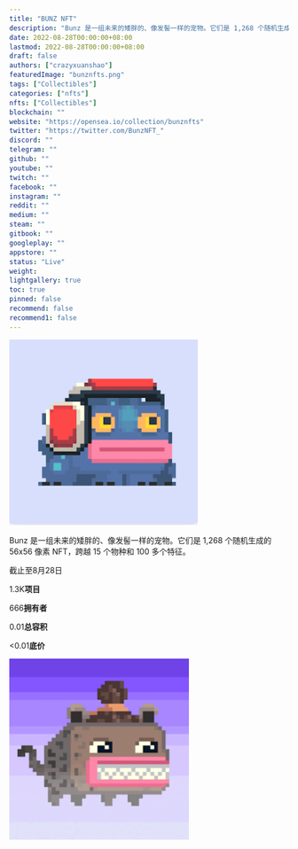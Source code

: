 ```yaml
---
title: "BUNZ NFT"
description: "Bunz 是一组未来的矮胖的、像发髻一样的宠物。它们是 1,268 个随机生成的 56x56 像素 NFT，跨越 15 个物种和 100 多个特征"
date: 2022-08-28T00:00:00+08:00
lastmod: 2022-08-28T00:00:00+08:00
draft: false
authors: ["crazyxuanshao"]
featuredImage: "bunznfts.png"
tags: ["Collectibles"]
categories: ["nfts"]
nfts: ["Collectibles"]
blockchain: ""
website: "https://opensea.io/collection/bunznfts"
twitter: "https://twitter.com/BunzNFT_"
discord: ""
telegram: ""
github: ""
youtube: ""
twitch: ""
facebook: ""
instagram: ""
reddit: ""
medium: ""
steam: ""
gitbook: ""
googleplay: ""
appstore: ""
status: "Live"
weight: 
lightgallery: true
toc: true
pinned: false
recommend: false
recommend1: false
---
```

![dsadad](dsadad.png)

Bunz 是一组未来的矮胖的、像发髻一样的宠物。它们是 1,268 个随机生成的 56x56 像素 NFT，跨越 15 个物种和 100 多个特征。

截止至8月28日

1.3K**项目**

666**拥有者**

0.01**总容积**

<0.01**底价**

![dasd](dasd.png)